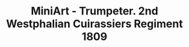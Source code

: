 ---
layout: product
title: "MiniArt - Trumpeter. 2nd Westphalian Cuirassiers Regiment 1809"
price: "3300" 
desc: "N/A"
img_path: "/assets/img/MI16035.jpg"
brand: "N/A"
available: false
special_offer: false
new: false
soon: false
cat: "010000"
subcat: "010100"
subsubcat: "0N/A"
sifra: "MI16035"
popular: true
---